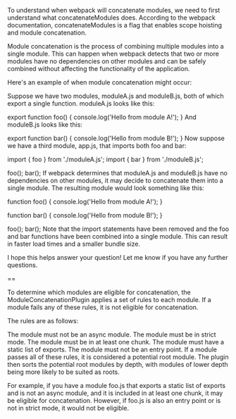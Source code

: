 To understand when webpack will concatenate modules, we need to first understand what concatenateModules does. According to the webpack documentation, concatenateModules is a flag that enables scope hoisting and module concatenation.

Module concatenation is the process of combining multiple modules into a single module. This can happen when webpack detects that two or more modules have no dependencies on other modules and can be safely combined without affecting the functionality of the application.

Here's an example of when module concatenation might occur:

Suppose we have two modules, moduleA.js and moduleB.js, both of which export a single function. moduleA.js looks like this:

export function foo() {
  console.log('Hello from module A!');
}
And moduleB.js looks like this:

export function bar() {
  console.log('Hello from module B!');
}
Now suppose we have a third module, app.js, that imports both foo and bar:

import { foo } from './moduleA.js';
import { bar } from './moduleB.js';

foo();
bar();
If webpack determines that moduleA.js and moduleB.js have no dependencies on other modules, it may decide to concatenate them into a single module. The resulting module would look something like this:

function foo() {
  console.log('Hello from module A!');
}

function bar() {
  console.log('Hello from module B!');
}

foo();
bar();
Note that the import statements have been removed and the foo and bar functions have been combined into a single module. This can result in faster load times and a smaller bundle size.

I hope this helps answer your question! Let me know if you have any further questions.

==

To determine which modules are eligible for concatenation, the ModuleConcatenationPlugin applies a set of rules to each module. If a module fails any of these rules, it is not eligible for concatenation.

The rules are as follows:

The module must not be an async module.
The module must be in strict mode.
The module must be in at least one chunk.
The module must have a static list of exports.
The module must not be an entry point.
If a module passes all of these rules, it is considered a potential root module. The plugin then sorts the potential root modules by depth, with modules of lower depth being more likely to be suited as roots.

For example, if you have a module foo.js that exports a static list of exports and is not an async module, and it is included in at least one chunk, it may be eligible for concatenation. However, if foo.js is also an entry point or is not in strict mode, it would not be eligible.